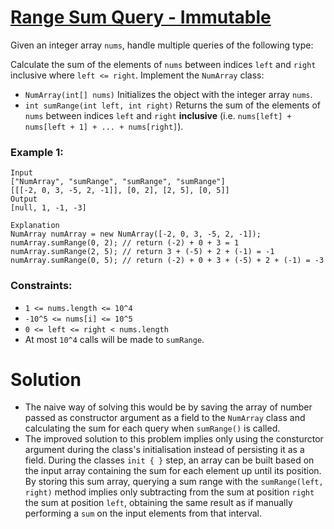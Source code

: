 # [Range Sum Query - Immutable](https://leetcode.com/explore/challenge/card/august-leetcoding-challenge-2021/615/week-3-august-15th-august-21st/3892/)

Given an integer array `nums`, handle multiple queries of the following type:

Calculate the sum of the elements of `nums` between indices `left` and `right` inclusive where `left <= right`.
Implement the `NumArray` class:
- `NumArray(int[] nums)` Initializes the object with the integer array `nums`.
- `int sumRange(int left, int right)` Returns the sum of the elements of `nums` between indices `left` and `right` **inclusive** (i.e. `nums[left] + nums[left + 1] + ... + nums[right]`).
 

### Example 1:
```
Input
["NumArray", "sumRange", "sumRange", "sumRange"]
[[[-2, 0, 3, -5, 2, -1]], [0, 2], [2, 5], [0, 5]]
Output
[null, 1, -1, -3]

Explanation
NumArray numArray = new NumArray([-2, 0, 3, -5, 2, -1]);
numArray.sumRange(0, 2); // return (-2) + 0 + 3 = 1
numArray.sumRange(2, 5); // return 3 + (-5) + 2 + (-1) = -1
numArray.sumRange(0, 5); // return (-2) + 0 + 3 + (-5) + 2 + (-1) = -3
```

### Constraints:

- `1 <= nums.length <= 10^4`
- `-10^5 <= nums[i] <= 10^5`
- `0 <= left <= right < nums.length`
- At most `10^4` calls will be made to `sumRange`.

# Solution

- The naive way of solving this would be by saving the array of number passed as constructor argument as a field to the `NumArray` class and calculating the sum for each query when `sumRange()` is called.
- The improved solution to this problem implies only using the consturctor argument during the class's initialisation instead of persisting it as a field. During the classes `init { }` step, an array can be built based on the input array containing the sum for each element up until its position. 
By storing this sum array, querying a sum range with the `sumRange(left, right)` method implies only subtracting from the sum at position `right` the sum at position `left`, obtaining the same result as if manually performing a `sum` on the input elements from that interval.